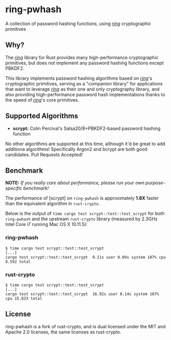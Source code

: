 # ring-pwhash

A collection of password hashing functions, using [*ring*][ring] cryptographic primitives

## Why?

The [*ring*][ring] library for Rust provides many high-performance cryptographic primitives,
but does not implement any password hashing functions except PBKDF2.

This library implements password hashing algorithms based on [*ring*][ring]'s cryptographic
primitives, serving as a "companion library" for applications that want to leverage
[*ring*][ring] as their one and only cryptography library, and also providing high-performance
password hash implementations thanks to the speed of [*ring*][ring]'s core primitives.

## Supported Algorithms

* **scrypt:** Colin Percival's Salsa20/8+PBKDF2-based password hashing function

No other algorithms are supported at this time, although it'd be great to add additiona algorithms!
Specifically Argon2 and bcrypt are both good candidates. Pull Requests Accepted!

## Benchmark

**NOTE:** *If you really care about performance, please run your own purpose-specific benchmark!*

The performance of [scrypt] on `ring-pwhash` is approximately **1.8X** faster than the equivalent
algorithm in `rust-crypto`.

Below is the output of `time cargo test scrypt::test::test_scrypt` for both `ring-pwhash` and the
upstream `rust-crypto` library (measured by 2.3GHz Intel Core i7 running Mac OS X 10.11.5):

### ring-pwhash

```
$ time cargo test scrypt::test::test_scrypt
[...]
cargo test scrypt::test::test_scrypt  9.11s user 0.09s system 107% cpu 8.592 total
```

### rust-crypto

```
$ time cargo test scrypt::test::test_scrypt
[...]
cargo test scrypt::test::test_scrypt  16.92s user 0.14s system 107% cpu 15.833 total
```

## License

ring-pwhash is a fork of rust-crypto, and is dual licensed under the MIT and
Apache 2.0 licenses, the same licenses as rust-crypto.

[ring]: https://github.com/briansmith/ring
